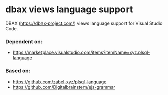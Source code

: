 # dbax views language support

DBAX (https://dbax-project.com/) views language support for Visual Studio Code.

### Dependent on:

* https://marketplace.visualstudio.com/items?itemName=xyz.plsql-language

### Based on:

* https://github.com/zabel-xyz/plsql-language
* https://github.com/Digitalbrainstem/ejs-grammar